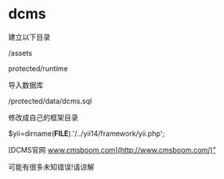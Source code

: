 dcms
====
建立以下目录

/assets

protected/runtime

导入数据库

/protected/data/dcms.sql

修改成自己的框架目录

$yii=dirname(__FILE__).'/../yii14/framework/yii.php'; 

[DCMS官网 www.cmsboom.com](http://www.cmsboom.com/)”

可能有很多未知错误!请谅解
